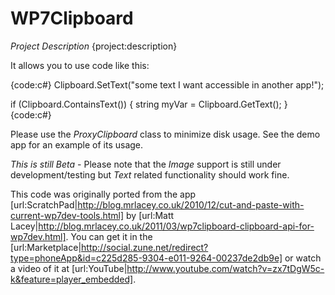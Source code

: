 # WP7Clipboard

*Project Description*
{project:description}

It allows you to use code like this:

{code:c#}
Clipboard.SetText("some text I want accessible in another app!");

if (Clipboard.ContainsText())
{
    string myVar = Clipboard.GetText();
}
{code:c#}

Please use the *ProxyClipboard* class to minimize disk usage. See the demo app for an example of its usage.

*This is still Beta* - Please note that the _Image_ support is still under development/testing but _Text_ related functionality should work fine.

This code was originally ported from the app [url:ScratchPad|http://blog.mrlacey.co.uk/2010/12/cut-and-paste-with-current-wp7dev-tools.html] by [url:Matt Lacey|http://blog.mrlacey.co.uk/2011/03/wp7clipboard-clipboard-api-for-wp7dev.html]. You can get it in the [url:Marketplace|http://social.zune.net/redirect?type=phoneApp&id=c225d285-9304-e011-9264-00237de2db9e] or watch a video of it at [url:YouTube|http://www.youtube.com/watch?v=zx7tDgW5c-k&feature=player_embedded].
